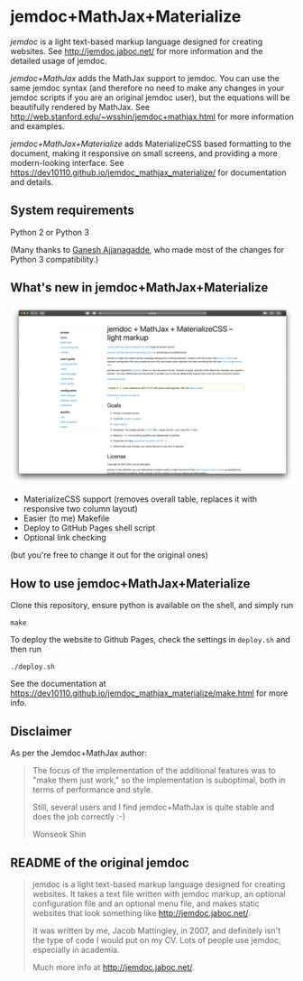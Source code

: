 jemdoc+MathJax+Materialize
==========================
*jemdoc* is a light text-based markup language designed for creating websites.  See http://jemdoc.jaboc.net/ for more information and the detailed usage of jemdoc.

*jemdoc+MathJax* adds the MathJax support to jemdoc.  You can use the same jemdoc syntax (and therefore no need to make any changes in your jemdoc scripts if you are an original jemdoc user), but the equations will be beautifully rendered by MathJax.  See http://web.stanford.edu/~wsshin/jemdoc+mathjax.html for more information and examples. 

*jemdoc+MathJax+Materialize* adds MaterializeCSS based formatting to the document, making it responsive on small screens, and providing a more modern-looking interface. See https://dev10110.github.io/jemdoc_mathjax_materialize/ for documentation and details.

System requirements
-------------------
Python 2 or Python 3

(Many thanks to [Ganesh Ajjanagadde](http://www.mit.edu/~gajjanag/), who made most of the changes for Python 3 compatibility.)

What's new in jemdoc+MathJax+Materialize
-----------------------------------------

![Screenshot](/www/assets/cover.png)

- MaterializeCSS support (removes overall table, replaces it with responsive two column layout)
- Easier (to me) Makefile
- Deploy to GitHub Pages shell script
- Optional link checking

(but you're free to change it out for the original ones)



How to use jemdoc+MathJax+Materialize
-------------------------------------
Clone this repository, ensure python is available on the shell, and simply run 

	make
	
To deploy the website to Github Pages, check the settings in ```deploy.sh``` and then run 

	./deploy.sh

See the documentation at https://dev10110.github.io/jemdoc_mathjax_materialize/make.html for more info.

Disclaimer
----------
As per the Jemdoc+MathJax author:

> The focus of the implementation of the additional features was to "make them just work," so the implementation is suboptimal, both in terms of performance and style.  
> 
> Still, several users and I find jemdoc+MathJax is quite stable and does the job correctly :-)
>
> Wonseok Shin

README of the original jemdoc
-----------------------------
> jemdoc is a light text-based markup language designed for creating websites. It
> takes a text file written with jemdoc markup, an optional configuration file and
> an optional menu file, and makes static websites that look something like
> http://jemdoc.jaboc.net/.
> 
> It was written by me, Jacob Mattingley, in 2007, and definitely isn't the type
> of code I would put on my CV. Lots of people use jemdoc, especially in academia.
> 
> Much more info at http://jemdoc.jaboc.net/.

